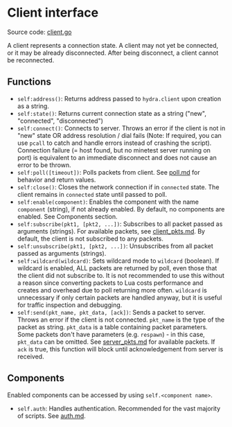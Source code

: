 # Client interface
Source code: [client.go](../client.go)

A client represents a connection state. A client may not yet be connected, or it may be already disconnected.
After being disconnect, a client cannot be reconnected.

## Functions

- `self:address()`: Returns address passed to `hydra.client` upon creation as a string.
- `self:state()`: Returns current connection state as a string ("new", "connected", "disconnected")
- `self:connect()`: Connects to server. Throws an error if the client is not in "new" state OR address resolution / dial fails (Note: If required, you can use `pcall` to catch and handle errors instead of crashing the script). Connection failure (= host found, but no minetest server running on port) is equivalent to an immediate disconnect and does not cause an error to be thrown.
- `self:poll([timeout])`: Polls packets from client. See [poll.md](poll.md) for behavior and return values.
- `self:close()`: Closes the network connection if in `connected` state. The client remains in `connected` state until passed to poll.
- `self:enable(component)`: Enables the component with the name `component` (string), if not already enabled. By default, no components are enabled. See Components section.
- `self:subscribe(pkt1, [pkt2, ...])`: Subscribes to all packet passed as arguments (strings). For available packets, see [client_pkts.md](client_pkts.md). By default, the client is not subscribed to any packets.
- `self:unsubscribe(pkt1, [pkt2, ...])`: Unsubscribes from all packet passed as arguments (strings).
- `self:wildcard(wildcard)`: Sets wildcard mode to `wildcard` (boolean). If wildcard is enabled, ALL packets are returned by poll, even those that the client did not subscribe to. It is not recommended to use this without a reason since converting packets to Lua costs performance and creates and overhead due to poll returning more often. `wildcard` is unnecessary if only certain packets are handled anyway, but it is useful for traffic inspection and debugging.
- `self:send(pkt_name, pkt_data, [ack])`: Sends a packet to server. Throws an error if the client is not connected. `pkt_name` is the type of the packet as string. `pkt_data` is a table containing packet parameters. Some packets don't have parameters (e.g. `respawn`) - in this case, `pkt_data` can be omitted. See [server_pkts.md](server_pkts.md) for available packets. If `ack` is true, this function will block until acknowledgement from server is received.

## Components

Enabled components can be accessed by using `self.<component name>`.

- `self.auth`: Handles authentication. Recommended for the vast majority of scripts. See [auth.md](auth.md).
